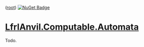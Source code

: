 ﻿([root](https://github.com/CalionVarduk/LfrlAnvil))
[![NuGet Badge](https://buildstats.info/nuget/LfrlAnvil.Computable.Automata)](https://www.nuget.org/packages/LfrlAnvil.Computable.Automata/)

# [LfrlAnvil.Computable.Automata](https://github.com/CalionVarduk/LfrlAnvil/tree/main/src/LfrlAnvil.Computable/LfrlAnvil.Computable.Automata)

Todo.
